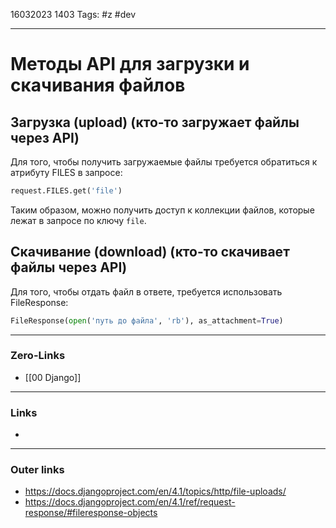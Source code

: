 16032023 1403
Tags: #z #dev

---
# Методы API для загрузки и скачивания файлов

## Загрузка (upload) (кто-то загружает файлы через API)

Для того, чтобы получить загружаемые файлы требуется обратиться к атрибуту FILES в запросе:

```python
request.FILES.get('file')
```

Таким образом, можно получить доступ к коллекции файлов, которые лежат в запросе по ключу `file`.

## Скачивание (download) (кто-то скачивает файлы через API)

Для того, чтобы отдать файл в ответе, требуется использовать FileResponse:

```python
FileResponse(open('путь до файла', 'rb'), as_attachment=True)
```

---
### Zero-Links
- [[00 Django]]

---
### Links
- 
  
---
### Outer links
- https://docs.djangoproject.com/en/4.1/topics/http/file-uploads/
- https://docs.djangoproject.com/en/4.1/ref/request-response/#fileresponse-objects